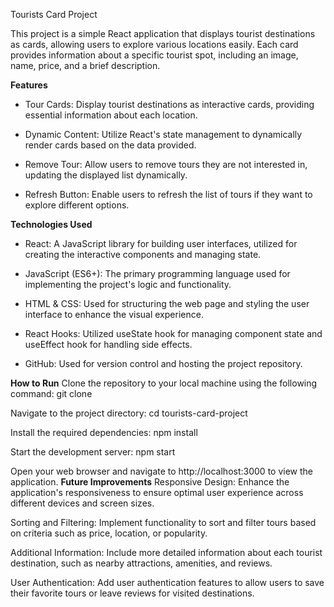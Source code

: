 Tourists Card Project

This project is a simple React application that displays tourist destinations as cards, allowing users to explore various locations easily. Each card provides information about a specific tourist spot, including an image, name, price, and a brief description.

**Features**
* Tour Cards: Display tourist destinations as interactive cards, providing essential information about each location.
 
* Dynamic Content: Utilize React's state management to dynamically render cards based on the data provided.
  
* Remove Tour: Allow users to remove tours they are not interested in, updating the displayed list dynamically.

* Refresh Button: Enable users to refresh the list of tours if they want to explore different options.

**Technologies Used**

* React: A JavaScript library for building user interfaces, utilized for creating the interactive components and managing state.
  
* JavaScript (ES6+): The primary programming language used for implementing the project's logic and functionality.
  
* HTML & CSS: Used for structuring the web page and styling the user interface to enhance the visual experience.
  
* React Hooks: Utilized useState hook for managing component state and useEffect hook for handling side effects.
  
* GitHub: Used for version control and hosting the project repository.

**How to Run**
Clone the repository to your local machine using the following command:
git clone <repository-url>

Navigate to the project directory:
cd tourists-card-project

Install the required dependencies:
npm install

Start the development server:
npm start

Open your web browser and navigate to http://localhost:3000 to view the application.
**Future Improvements**
Responsive Design: Enhance the application's responsiveness to ensure optimal user experience across different devices and screen sizes.

Sorting and Filtering: Implement functionality to sort and filter tours based on criteria such as price, location, or popularity.

Additional Information: Include more detailed information about each tourist destination, such as nearby attractions, amenities, and reviews.

User Authentication: Add user authentication features to allow users to save their favorite tours or leave reviews for visited destinations.

